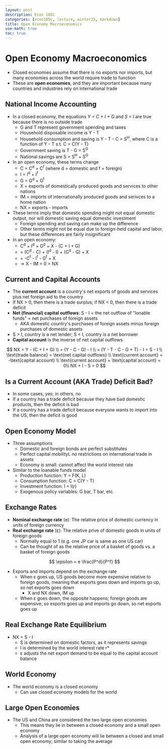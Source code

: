 ```yaml
---
layout: post
description: Econ 105C
categories: [econ105c, lecture, winter23, markdown]
title: Open Economy Macroeconomics
use-math: true
toc: true
---
```


# Open Economy Macroeconomics

- Closed economies assume that there is no exports nor imports, but many economies across the world require trade to function
- These are **open economies**, and they are important because many countries and industries rely on international trade

## National Income Accounting

- In a closed economy, the equations *Y = C + I + G* and *S = I* are true because there is no outside trade
    - G and T represent government spending and taxes
    - Household disposable income is Y - T
    - Household consumption and saving is Y - T - C = S<sup>H</sup>, where C is a function of Y - T s.t. C = C(Y - T)
    - Government saving is T - G = S<sup>G</sup>
    - National savings are S = S<sup>H</sup> + S<sup>G</sup>
- In an open economy, these terms change
    - C = C<sup>d</sup> + C<sup>f</sup> (where d = domestic and f = foreign)
    - I = I<sup>d</sup> + I<sup>f</sup>
    - G = G<sup>d</sup> + G<sup>f</sup>
    - X = exports of domestically produced goods and services to other nations
    - IM = imports of internationally produced goods and serivces to a home nation
    - NX = exports - imports
- These terms imply that domestic spending might not equal domestic output, nor will domestic saving equal domestic investment
    - Foreign spending and saving can make up the difference
    - Other terms might not be equal due to foreign-held capital and labor, but these differences are fairly insignificant
- In an open economy:
    - C<sup>d</sup> + I<sup>d</sup> + G<sup>d</sup> + X - (C + I + G)
    - = (C<sup>d</sup> - C) + (I<sup>d</sup> - I) + (G<sup>d</sup> - G) + X
    - = -C<sup>f</sup> - I<sup>f</sup> - G<sup>f</sup> + X
    - -> X - IM = 0 = NX

## Current and Capital Accounts

- The **current account** is a country's net exports of goods and services plus net foreign aid to the country
- If NX > 0, then there is a trade surplus; if NX < 0, then there is a trade deficit
- **Net (financial) capital outflows**: S - I = the net outflow of "lonable funds" = net purchases of foreign assets
    - AKA domestic country's purchases of foreign assets minus foreign purchases of domestic assets
- S > I, country is a net lender; S < I, country is a net borrower
- **Capital account** is the inverse of net capital outflows

$$
NX = Y - (C + I + G) \\
= (Y - C - G) - I \\
= (Y - T - C - G + T) - I = S - I \\
\text{trade balance} = \text{net capital outflows} \\
\text{current account} = -\text{capital account} \\
\text{current account} + \text{capital account} = 0\\
NX + I - S = 0
$$

## Is a Current Account (AKA Trade) Deficit Bad?

- In some cases, yes; in others, no
- If a country has a trade deficit because they have bad domestic products, then the deficit is bad
- If a country has a trade deficit because everyone wants to import into the US, then the deficit is good

## Open Economy Model

- Three assumptions
    - Domestic and foreign bonds are perfect substitutes
    - Perfect capital mobilityL no restrictions on international trade in assets
    - Economy is small: cannot affect the world interest rate
- Similar to the loanable funds model
    - Production function: Y = F(K, L)
    - Consumption function: C = C(Y - T)
    - Investment function: I = I(r)
    - Exogenous policy variables: G bar, T bar, etc.

## Exchange Rates

- **Nominal exchange rate** (e): The relative price of domestic currency in units of foreign currency
- **Real exchange rate** (ε): The relative prive of domestic goods in units of foreign goods
    - Normally equal to 1 (e.g. one JP car is same as one US car)
    - Can be thought of as the relative price of a basket of goods vs. a basket of foreign goods

$$
\epsilon = e \frac{P^d}{P^f}
$$

- Exports and imports depend on the exchange rate
    - When ε goes up, US goods become more expensive relative to foreign goods, meaning that exports goes down and imports go up, so net exports goes down
        - X and NX down, IM up
    - When ε goes down, the opposite happens; foreign goods are expensive, so exports goes up and imports go down, so net exports goes up

## Real Exchange Rate Equilibrium

- NX = S - I
    - S is determined on domestic factors, as it represents savings
    - I is determined by the world interest rate r*
    - ε adjusts the net export demand to be equal to the capital account balance

## World Economy
- The world economy is a closed economy
    - Can use closed economy models for the world 


## Large Open Economies

- The US and China are considered the two large open economies
    - This means they lie in between a closed economy and a small open economy
    - Analysis of a large open economy will lie between a closed and small open economy; similar to taking the average
    
